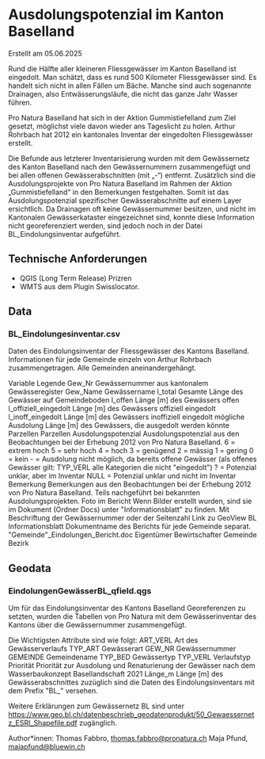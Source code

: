 # Ausdolungspotenzial im Kanton Baselland

Erstellt am 05.06.2025

Rund die Hälfte aller kleineren Fliessgewässer im Kanton Baselland ist
eingedolt. Man schätzt, dass es rund 500 Kilometer Fliessgewässer
sind. Es handelt sich nicht in allen Fällen um Bäche. Manche sind auch
sogenannte Drainagen, also Entwässerungsläufe, die nicht das ganze
Jahr Wasser führen.

Pro Natura Baselland hat sich in der Aktion Gummistiefelland zum Ziel
gesetzt, möglichst viele davon wieder ans Tageslicht zu holen. Arthur
Rohrbach hat 2012 ein kantonales Inventar der eingedolten
Fliessgewässer erstellt.

Die Befunde aus letzterer Inventarisierung wurden mit dem Gewässernetz
des Kanton Baselland nach den Gewässernummern zusammengefügt und bei
allen offenen Gewässerabschnitten (mit „-“) entfernt. Zusätzlich sind
die Ausdolungsprojekte von Pro Natura Baselland im Rahmen der Aktion
„Gummistiefelland“ in den Bemerkungen festgehalten. Somit ist das
Ausdolungspotenzial spezifischer Gewässerabschnitte auf einem Layer
ersichtlich. Da Drainagen oft keine Gewässernummer besitzen, und nicht
im Kantonalen Gewässerkataster eingezeichnet sind, konnte diese
Information nicht georeferenziert werden, sind jedoch noch in der
Datei BL_Eindolungsinventar aufgeführt.

## Technische Anforderungen

 - QGIS (Long Term Release) Prizren
 - WMTS aus dem Plugin Swisslocator.


## Data

### BL_Eindolungesinventar.csv

Daten des Eindolungsinventar der Fliessgewässer des Kantons
Baselland. Informationen für jede Gemeinde einzeln von Arthur Rohrbach
zusammengetragen. Alle Gemeinden aneinandergehängt.

Variable                 Legende
Gew_Nr	                 Gewässernummer aus kantonalem Gewässeregister
Gew_Name	             Gewässername
l_total 	             Gesamte Länge des Gewässer auf Gemeindeboden
l_offen	                 Länge [m] des Gewässers offen
l_offiziell_eingedolt	 Länge [m] des Gewässers offiziell eingedolt
l_inoff_eingedolt	     Länge [m] des Gewässers inoffiziell eingedolt
mögliche Ausdolung	     Länge [m] des Gewässers, die ausgedolt werden
                         könnte
Parzellen	             Parzellen
Ausdolungspotenzial	     Ausdolungspotenzial aus den Beobachtungen bei
                         der Erhebung 2012 von Pro Natura Baselland.
                         6 = extrem hoch
                         5 = sehr hoch
                         4 = hoch
                         3 = genügend
                         2 = mässig
                         1 = gering
                         0 = kein
                         - = Ausdolung nicht möglich, da bereits 
						     offene Gewässer (als offenes Gewässer 
							 gilt: TYP_VERL alle Kategorien die nicht
							 "eingedolt")
                         ? = Potenzial unklar, aber im Inventar
                         NULL = Potenzial unklar und nicht im Inventar
Bemerkung	             Bemerkungen aus den Beobachtungen bei der 
                         Erhebung 2012 von Pro Natura Baselland. Teils
						 nachgeführt bei bekannten Ausdolungsprojekten.
Foto im Bericht	         Wenn Bilder erstellt wurden, sind sie im 
                         Dokument (Ordner Docs) unter "Informationsblatt"
						 zu finden. Mit Beschriftung der Gewässernummer
						 oder der Seitenzahl
Link zu GeoView BL
Informationsblatt	     Dokumentname des Berichts für jede Gemeinde 
                         separat. "Gemeinde"_Eindolungen_Bericht.doc
Eigentümer
Bewirtschafter
Gemeinde
Bezirk

## Geodata

### EindolungenGewässerBL_qfield.qgs

Um für das Eindolungsinventar des Kantons Baselland Georeferenzen zu
setzten, wurden die Tabellen von Pro Natura mit dem Gewässerinventar
des Kantons über die Gewässernummer zusammengefügt.

Die Wichtigsten Attribute sind wie folgt:
ART_VERL        Art des Gewässerverlaufs
TYP_ART         Gewässerart
GEW_NR          Gewässernummer
GEMEINDE        Gemeindename
TYP_BED         Gewässertyp
TYP_VERL        Verlaufstyp
Priorität       Priorität zur Ausdolung und Renaturierung der Gewässer nach dem Wasserbaukonzept Basellandschaft 2021
Länge_m         Länge [m] des Gewässerabschnittes
zuzüglich sind die Daten des Eindolungsinventars mit dem Prefix "BL_" versehen.

Weitere Erklärungen zum Gewässernetz BL sind unter https://www.geo.bl.ch/datenbeschrieb_geodatenprodukt/50_Gewaessernetz_ESRI_Shapefile.pdf
zugänglich.


Author*innen:
Thomas Fabbro, thomas.fabbro@pronatura.ch
Maja Pfund, majapfund@bluewin.ch
